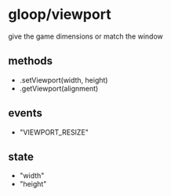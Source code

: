 # gloop/viewport

give the game dimensions or match the window

## methods

- .setViewport(width, height)
- .getViewport(alignment)

## events

- "VIEWPORT_RESIZE"

## state

- "width"
- "height"
